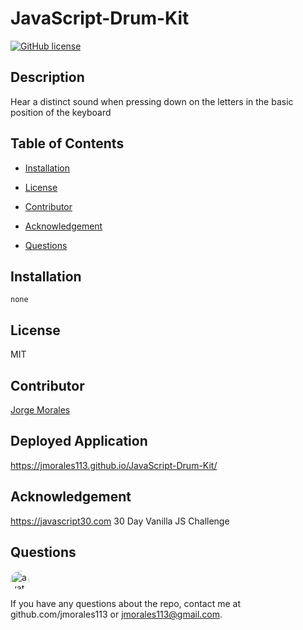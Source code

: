 # JavaScript-Drum-Kit

[![GitHub license](https://img.shields.io/github/license/Naereen/StrapDown.js.svg)](https://github.com/Naereen/StrapDown.js/blob/master/LICENSE)

## Description

Hear a distinct sound when pressing down on the letters in the basic position of the keyboard

## Table of Contents

- [Installation](#Installation)

- [License](#License)

- [Contributor](#Contributor)

- [Acknowledgement](#Acknowledgement)

- [Questions](#Questions)

## Installation

    none


## License

MIT

## Contributor

[Jorge Morales](https://github.com/jmorales113)

## Deployed Application
 https://jmorales113.github.io/JavaScript-Drum-Kit/
 
 ## Acknowledgement
 
 https://javascript30.com
 30 Day Vanilla JS Challenge

## Questions

<img src="https://avatars2.githubusercontent.com/u/57970306?s=460&v=4"
alt="avatar" style="border-radius: 16px" width="30" />

If you have any questions about the repo, contact me at github.com/jmorales113 or jmorales113@gmail.com.
